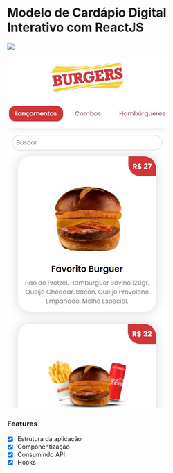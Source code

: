 # Modelo de Cardápio Digital Interativo com ReactJS

<img src="https://img.shields.io/static/v1?label=Status&message=complete&color=00800&style=for-the-badge&logo=ghost"/>

![image](https://raw.githubusercontent.com/sergiostvs/cardapio-digital-burgers/main/print.jpg)

### Features

- [x] Estrutura da aplicação
- [x] Componentização
- [x] Consumindo API
- [X] Hooks

